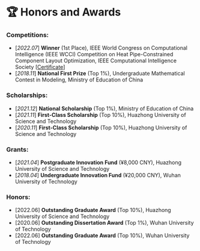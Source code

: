 # 🏆 Honors and Awards

### Competitions:

- [*2022.07*] **Winner** (1st Place), IEEE World Congress on Computational Intelligence (IEEE WCCI) Competition on Heat Pipe-Constrained Component Layout Optimization, IEEE Computational Intelligence Society [[Certificate](https://drive.google.com/file/d/1abG-WYSmI18wEPAjzs267EL4lbvRqXhg/view?usp=sharing)]
- [*2018.11*] **National First Prize** (Top 1%), Undergraduate Mathematical Contest in Modeling, Ministry of Education of China

### Scholarships:

- [*2021.12*] **National Scholarship** (Top 1%), Ministry of Education of China
- [*2021.11*] **First-Class Scholarship** (Top 10%), Huazhong University of Science and Technology
- [*2020.11*] **First-Class Scholarship** (Top 10%), Huazhong University of Science and Technology

### Grants:

- [*2021.04*] **Postgraduate Innovation Fund** (¥8,000 CNY), Huazhong University of Science and Technology
- [*2018.04*] **Undergraduate Innovation Fund** (¥20,000 CNY), Wuhan University of Technology

### Honors:

- [2022.06] **Outstanding Graduate Award** (Top 10%), Huazhong University of Science and Technology
- [2020.06] **Outstanding Dissertation Award** (Top 1%), Wuhan University of Technology
- [2022.06] **Outstanding Graduate Award** (Top 10%), Wuhan University of Technology
